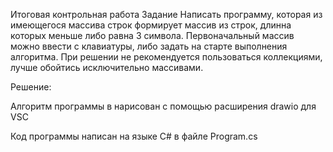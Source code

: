 Итоговая контрольная работа 
Задание
Написать программу, которая из имеющегося массива строк формирует массив из строк, длинна которых меньше либо равна 3 символа. Первоначальный массив можно ввести с клавиатуры, либо задать на старте выполнения алгоритма. При решении не рекомендуется пользоваться коллекциями, лучше обойтись исключительно массивами.

Решение:

Алгоритм программы в нарисован с помощью расширения drawio для VSC

Код программы написан на языке С# в файле Program.cs